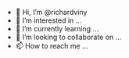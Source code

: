 - 👋 Hi, I’m @richardviny
- 👀 I’m interested in ...
- 🌱 I’m currently learning ...
- 💞️ I’m looking to collaborate on ...
- 📫 How to reach me ...

<!---
richardviny/richardviny is a ✨ special ✨ repository because its `README.md` (this file) appears on your GitHub profile.
You can click the Preview link to take a look at your changes.
--->
